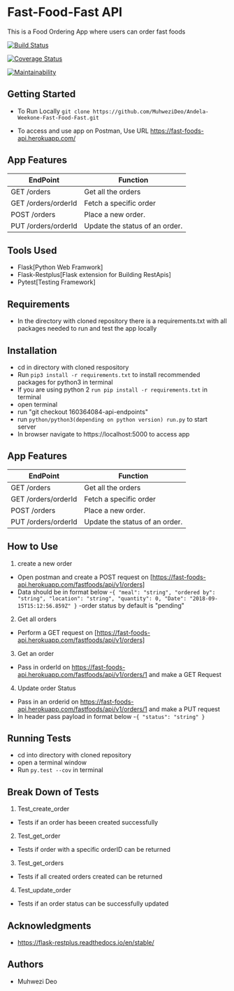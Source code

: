 # Fast-Food-Fast API
This is a Food Ordering App where users can order fast foods

[![Build Status](https://travis-ci.org/MuhweziDeo/Andela-Weekone-Fast-Food-Fast.svg?branch=160364084-api-endpoints)](https://travis-ci.org/MuhweziDeo/Andela-Weekone-Fast-Food-Fast)

[![Coverage Status](https://coveralls.io/repos/github/MuhweziDeo/Andela-Weekone-Fast-Food-Fast/badge.svg?branch=160364084-api-endpoints)](https://coveralls.io/github/MuhweziDeo/Andela-Weekone-Fast-Food-Fast?branch=160364084-api-endpoints)

[![Maintainability](https://api.codeclimate.com/v1/badges/85578458cdbe4b22ab63/maintainability)](https://codeclimate.com/github/MuhweziDeo/Andela-Weekone-Fast-Food-Fast/maintainability)



## Getting Started
- To Run Locally `git clone https://github.com/MuhweziDeo/Andela-Weekone-Fast-Food-Fast.git`

- To access and use app on Postman, Use URL 
https://fast-foods-api.herokuapp.com/


## App Features
| EndPoint  | Function |
| ------------- | ------------- |
|GET /orders   | Get all the orders |
|GET /orders/orderId| Fetch a specific order  |
|POST /orders|Place a new order.  |
|PUT /orders/orderId|Update the status of an order. |


## Tools Used
- Flask[Python Web Framwork]
- Flask-Restplus[Flask extension for Building RestApis]
- Pytest[Testing Framework]


## Requirements
- In the directory with cloned repository there is a requirements.txt with all packages needed to run and test the app locally

## Installation 
- cd in directory with cloned respository
- Run `pip3 install -r requirements.txt` to install recommended packages for python3 in terminal
- If you are using python 2 `run pip install -r requirements.txt` in terminal
- open terminal
- run "git checkout 160364084-api-endpoints"
- run `python/python3(depending on python version) run.py` to start server
- In browser navigate to https://localhost:5000 to access app

## App Features
| EndPoint  | Function |
| ------------- | ------------- |
|GET /orders   | Get all the orders |
|GET /orders/orderId| Fetch a specific order  |
|POST /orders|Place a new order.  |
|PUT /orders/orderId|Update the status of an order. |

## How to Use
1. create a new order
- Open postman and create a POST request on [https://fast-foods-api.herokuapp.com/fastfoods/api/v1/orders]
- Data should be in format below
	-`{
  "meal": "string",
  "ordered by": "string",
  "location": "string",
  "quantity": 0,
  "Date": "2018-09-15T15:12:56.859Z"
}`
	-order status by default is "pending"
2. Get all orders
- Perform a GET request on [https://fast-foods-api.herokuapp.com/fastfoods/api/v1/orders]
3. Get an order
- Pass in orderId on https://fast-foods-api.herokuapp.com/fastfoods/api/v1/orders/1 and make a GET Request
4. Update order Status
- Pass in an orderid on https://fast-foods-api.herokuapp.com/fastfoods/api/v1/orders/1 and make a PUT request
- In header pass payload in format below
	-`{
  "status": "string"
	}`

## Running Tests
- cd into directory with cloned repository
- open a terminal window
- Run `py.test --cov` in terminal

## Break Down of Tests
1. Test_create_order
- Tests if an order has beeen created successfully

2. Test_get_order
- Tests if order with a specific orderID can be returned
3. Test_get_orders
- Tests if all created orders created can be returned

4. Test_update_order
- Tests if an order status can be successfully updated

## Acknowledgments
- https://flask-restplus.readthedocs.io/en/stable/ 

## Authors
- Muhwezi Deo
